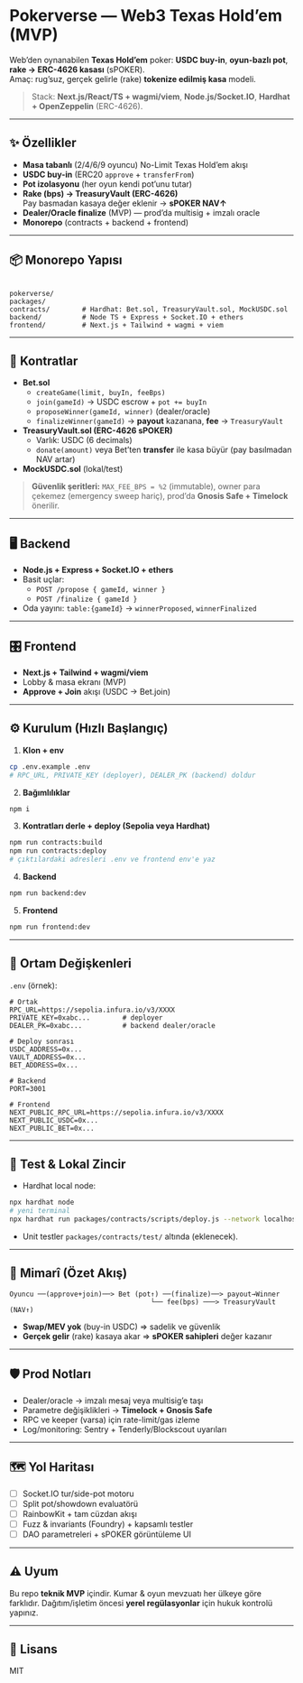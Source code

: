 # Pokerverse — Web3 Texas Hold’em (MVP)

Web’den oynanabilen **Texas Hold’em** poker: **USDC buy-in**, **oyun-bazlı pot**, **rake → ERC-4626 kasası** (sPOKER).  
Amaç: rug’suz, gerçek gelirle (rake) **tokenize edilmiş kasa** modeli.

> Stack: **Next.js/React/TS + wagmi/viem**, **Node.js/Socket.IO**, **Hardhat + OpenZeppelin** (ERC-4626).

---

## ✨ Özellikler

- **Masa tabanlı** (2/4/6/9 oyuncu) No-Limit Texas Hold’em akışı
- **USDC buy-in** (ERC20 `approve` + `transferFrom`)
- **Pot izolasyonu** (her oyun kendi pot’unu tutar)
- **Rake (bps) → TreasuryVault (ERC-4626)**  
  Pay basmadan kasaya değer eklenir → **sPOKER NAV↑**
- **Dealer/Oracle finalize** (MVP) — prod’da multisig + imzalı oracle
- **Monorepo** (contracts + backend + frontend)

---

## 📦 Monorepo Yapısı

```

pokerverse/
packages/
contracts/        # Hardhat: Bet.sol, TreasuryVault.sol, MockUSDC.sol
backend/          # Node TS + Express + Socket.IO + ethers
frontend/         # Next.js + Tailwind + wagmi + viem

````

---

## 🧱 Kontratlar

- **Bet.sol**  
  - `createGame(limit, buyIn, feeBps)`  
  - `join(gameId)` → USDC escrow + `pot += buyIn`  
  - `proposeWinner(gameId, winner)` (dealer/oracle)  
  - `finalizeWinner(gameId)` → **payout** kazanana, **fee** → `TreasuryVault`
- **TreasuryVault.sol (ERC-4626 sPOKER)**  
  - Varlık: USDC (6 decimals)  
  - `donate(amount)` veya Bet’ten **transfer** ile kasa büyür (pay basılmadan NAV artar)
- **MockUSDC.sol** (lokal/test)

> **Güvenlik şeritleri:** `MAX_FEE_BPS = %2` (immutable), owner para çekemez (emergency sweep hariç), prod’da **Gnosis Safe + Timelock** önerilir.

---

## 🖥️ Backend

- **Node.js + Express + Socket.IO + ethers**
- Basit uçlar:
  - `POST /propose { gameId, winner }`
  - `POST /finalize { gameId }`
- Oda yayını: `table:{gameId}` → `winnerProposed`, `winnerFinalized`

---

## 🎛️ Frontend

- **Next.js + Tailwind + wagmi/viem**
- Lobby & masa ekranı (MVP)
- **Approve + Join** akışı (USDC → Bet.join)

---

## ⚙️ Kurulum (Hızlı Başlangıç)

1) **Klon + env**
```bash
cp .env.example .env
# RPC_URL, PRIVATE_KEY (deployer), DEALER_PK (backend) doldur
````

2. **Bağımlılıklar**

```bash
npm i
```

3. **Kontratları derle + deploy (Sepolia veya Hardhat)**

```bash
npm run contracts:build
npm run contracts:deploy
# çıktılardaki adresleri .env ve frontend env'e yaz
```

4. **Backend**

```bash
npm run backend:dev
```

5. **Frontend**

```bash
npm run frontend:dev
```

---

## 🔑 Ortam Değişkenleri

`.env` (örnek):

```
# Ortak
RPC_URL=https://sepolia.infura.io/v3/XXXX
PRIVATE_KEY=0xabc...        # deployer
DEALER_PK=0xabc...          # backend dealer/oracle

# Deploy sonrası
USDC_ADDRESS=0x...
VAULT_ADDRESS=0x...
BET_ADDRESS=0x...

# Backend
PORT=3001

# Frontend
NEXT_PUBLIC_RPC_URL=https://sepolia.infura.io/v3/XXXX
NEXT_PUBLIC_USDC=0x...
NEXT_PUBLIC_BET=0x...
```

---

## 🧪 Test & Lokal Zincir

* Hardhat local node:

```bash
npx hardhat node
# yeni terminal
npx hardhat run packages/contracts/scripts/deploy.js --network localhost
```

* Unit testler `packages/contracts/test/` altında (eklenecek).

---

## 🧭 Mimarî (Özet Akış)

```
Oyuncu ──(approve+join)──> Bet (pot↑) ──(finalize)──> payout→Winner
                                   └── fee(bps) ───> TreasuryVault (NAV↑)
```

* **Swap/MEV yok** (buy-in USDC) ⇒ sadelik ve güvenlik
* **Gerçek gelir** (rake) kasaya akar ⇒ **sPOKER sahipleri** değer kazanır

---

## 🛡️ Prod Notları

* Dealer/oracle → imzalı mesaj veya multisig’e taşı
* Parametre değişiklikleri → **Timelock + Gnosis Safe**
* RPC ve keeper (varsa) için rate-limit/gas izleme
* Log/monitoring: Sentry + Tenderly/Blockscout uyarıları

---

## 🗺️ Yol Haritası

* [ ] Socket.IO tur/side-pot motoru
* [ ] Split pot/showdown evaluatörü
* [ ] RainbowKit + tam cüzdan akışı
* [ ] Fuzz & invariants (Foundry) + kapsamlı testler
* [ ] DAO parametreleri + sPOKER görüntüleme UI

---

## ⚠️ Uyum

Bu repo **teknik MVP** içindir. Kumar & oyun mevzuatı her ülkeye göre farklıdır.
Dağıtım/işletim öncesi **yerel regülasyonlar** için hukuk kontrolü yapınız.

---

## 📄 Lisans

MIT

```
```
